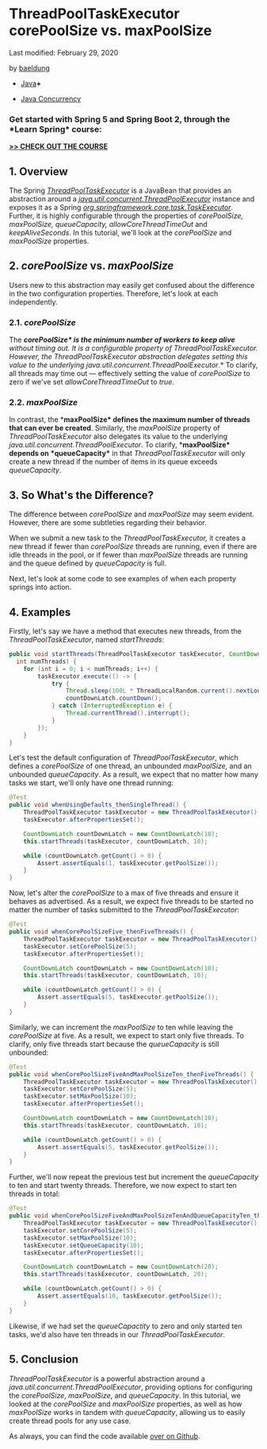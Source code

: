 # ThreadPoolTaskExecutor corePoolSize vs. maxPoolSize

Last modified: February 29, 2020

by [baeldung](https://www.baeldung.com/author/baeldung/)



- [Java](https://www.baeldung.com/category/java/)**+**

- [Java Concurrency](https://www.baeldung.com/tag/java-concurrency/)

### **Get started with Spring 5 and Spring Boot 2, through the \*Learn Spring\* course:**

**[>> CHECK OUT THE COURSE](https://www.baeldung.com/ls-course-start)**

## 1. Overview

The Spring [*ThreadPoolTaskExecutor*](https://docs.spring.io/spring-framework/docs/current/javadoc-api/org/springframework/scheduling/concurrent/ThreadPoolTaskExecutor.html) is a JavaBean that provides an abstraction around a [*java.util.concurrent.ThreadPoolExecutor*](https://www.baeldung.com/java-executor-service-tutorial) instance and exposes it as a Spring [*org.springframework.core.task.TaskExecutor*](https://docs.spring.io/spring-framework/docs/current/javadoc-api/org/springframework/core/task/TaskExecutor.html). Further, it is highly configurable through the properties of *corePoolSize, maxPoolSize, queueCapacity, allowCoreThreadTimeOut* and *keepAliveSeconds.* In this tutorial, we'll look at the *corePoolSize* and *maxPoolSize* properties.

## 2. *corePoolSize* vs. *maxPoolSize*

Users new to this abstraction may easily get confused about the difference in the two configuration properties. Therefore, let's look at each independently.

### 2.1. *corePoolSize*

The ***corePoolSize\* is the minimum number of workers to keep alive** without timing out. It is a configurable property of *ThreadPoolTaskExecutor*. However, the *ThreadPoolTaskExecutor* abstraction delegates setting this value to the underlying *java.util.concurrent.ThreadPoolExecutor**.* To clarify, all threads may time out — effectively setting the value of *corePoolSize* to zero if we've set *allowCoreThreadTimeOut* to *true*.

### 2.2. *maxPoolSize*

In contrast, the ***maxPoolSize\* defines the maximum number of threads that can ever be created**. Similarly, the *maxPoolSize* property of *ThreadPoolTaskExecutor* also delegates its value to the underlying *java.util.concurrent.ThreadPoolExecutor*. To clarify, ***maxPoolSize\* depends on \*queueCapacity\*** in that *ThreadPoolTaskExecutor* will only create a new thread if the number of items in its queue exceeds *queueCapacity*.

## 3. So What's the Difference?

The difference between *corePoolSize* and *maxPoolSize* may seem evident. However, there are some subtleties regarding their behavior.

When we submit a new task to the *ThreadPoolTaskExecutor,* it creates a new thread if fewer than *corePoolSize* threads are running, even if there are idle threads in the pool, or if fewer than *maxPoolSize* threads are running and the queue defined by *queueCapacity* is full.

Next, let's look at some code to see examples of when each property springs into action.

## 4. Examples

Firstly, let's say we have a method that executes new threads, from the *ThreadPoolTaskExecutor*, named *startThreads*:

```java
public void startThreads(ThreadPoolTaskExecutor taskExecutor, CountDownLatch countDownLatch, 
  int numThreads) {
    for (int i = 0; i < numThreads; i++) {
        taskExecutor.execute(() -> {
            try {
                Thread.sleep(100L * ThreadLocalRandom.current().nextLong(1, 10));
                countDownLatch.countDown();
            } catch (InterruptedException e) {
                Thread.currentThread().interrupt();
            }
        });
    }
}
```

Let's test the default configuration of *ThreadPoolTaskExecutor*, which defines a *corePoolSize* of one thread, an unbounded *maxPoolSize,* and an unbounded *queueCapacity*. As a result, we expect that no matter how many tasks we start, we'll only have one thread running:

```java
@Test
public void whenUsingDefaults_thenSingleThread() {
    ThreadPoolTaskExecutor taskExecutor = new ThreadPoolTaskExecutor();
    taskExecutor.afterPropertiesSet();

    CountDownLatch countDownLatch = new CountDownLatch(10);
    this.startThreads(taskExecutor, countDownLatch, 10);

    while (countDownLatch.getCount() > 0) {
        Assert.assertEquals(1, taskExecutor.getPoolSize());
    }
}
```

Now, let's alter the *corePoolSize* to a max of five threads and ensure it behaves as advertised. As a result, we expect five threads to be started no matter the number of tasks submitted to the *ThreadPoolTaskExecutor*:

```java
@Test
public void whenCorePoolSizeFive_thenFiveThreads() {
    ThreadPoolTaskExecutor taskExecutor = new ThreadPoolTaskExecutor();
    taskExecutor.setCorePoolSize(5);
    taskExecutor.afterPropertiesSet();

    CountDownLatch countDownLatch = new CountDownLatch(10);
    this.startThreads(taskExecutor, countDownLatch, 10);

    while (countDownLatch.getCount() > 0) {
        Assert.assertEquals(5, taskExecutor.getPoolSize());
    }
}
```

Similarly, we can increment the *maxPoolSize* to ten while leaving the *corePoolSize* at five. As a result, we expect to start only five threads. To clarify, only five threads start because the *queueCapacity* is still unbounded:

```java
@Test
public void whenCorePoolSizeFiveAndMaxPoolSizeTen_thenFiveThreads() {
    ThreadPoolTaskExecutor taskExecutor = new ThreadPoolTaskExecutor();
    taskExecutor.setCorePoolSize(5);
    taskExecutor.setMaxPoolSize(10);
    taskExecutor.afterPropertiesSet();

    CountDownLatch countDownLatch = new CountDownLatch(10);
    this.startThreads(taskExecutor, countDownLatch, 10);

    while (countDownLatch.getCount() > 0) {
        Assert.assertEquals(5, taskExecutor.getPoolSize());
    }
}
```

Further, we'll now repeat the previous test but increment the *queueCapacity* to ten and start twenty threads. Therefore, we now expect to start ten threads in total:

```java
@Test
public void whenCorePoolSizeFiveAndMaxPoolSizeTenAndQueueCapacityTen_thenTenThreads() {
    ThreadPoolTaskExecutor taskExecutor = new ThreadPoolTaskExecutor();
    taskExecutor.setCorePoolSize(5);
    taskExecutor.setMaxPoolSize(10);
    taskExecutor.setQueueCapacity(10);
    taskExecutor.afterPropertiesSet();

    CountDownLatch countDownLatch = new CountDownLatch(20);
    this.startThreads(taskExecutor, countDownLatch, 20);

    while (countDownLatch.getCount() > 0) {
        Assert.assertEquals(10, taskExecutor.getPoolSize());
    }
}
```

Likewise, if we had set the *queueCapactity* to zero and only started ten tasks, we'd also have ten threads in our *ThreadPoolTaskExecutor*.

## 5. Conclusion

*ThreadPoolTaskExecutor* is a powerful abstraction around a *java.util.concurrent.ThreadPoolExecutor*, providing options for configuring the *corePoolSize*, *maxPoolSize*, and *queueCapacity*. In this tutorial, we looked at the *corePoolSize* and *maxPoolSize* properties, as well as how *maxPoolSize* works in tandem with *queueCapacity*, allowing us to easily create thread pools for any use case.

As always, you can find the code available [over on Github](https://github.com/eugenp/tutorials/tree/master/spring-threads).